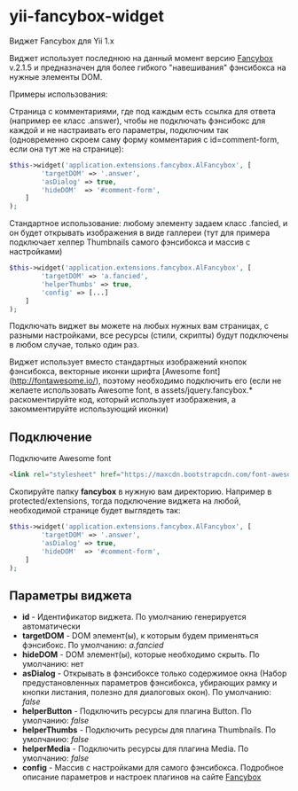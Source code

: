 # yii-fancybox-widget
Виджет Fancybox для Yii 1.x

Виджет использует последнюю на данный момент версию [Fancybox](http://fancyapps.com/fancybox/) v.2.1.5 и предназначен для более гибкого "навешивания"  фэнсибокса на нужные элементы DOM. 

Примеры использования:

Страница с комментариями, где под каждым есть ссылка для ответа (например ее класс .answer), чтобы не подключать фэнсибокс для каждой и не настраивать его параметры, подключим так (одновременно скроем саму форму комментария с id=comment-form, если она тут же на странице):

```php
$this->widget('application.extensions.fancybox.AlFancybox', [
        'targetDOM' => '.answer',
        'asDialog' => true,
        'hideDOM'  => '#comment-form',
    ]
);
```


Стандартное использование: любому элементу задаем класс .fancied, и он будет открывать изображения в виде галлереи (тут для примера подключает хелпер Thumbnails самого фэнсибокса и массив с настройками)

```php
$this->widget('application.extensions.fancybox.AlFancybox', [
        'targetDOM' => 'a.fancied',
        'helperThumbs' => true,
        'config' => [...]
    ]
);
```


Подключать виджет вы можете на любых нужных вам страницах, с разными настройками, все ресурсы (стили, скрипты) будут подключены в любом случае, только один раз.

Виджет использует вместо стандартных изображений кнопок фэнсибокса, векторные иконки шрифта [Awesome font] (http://fontawesome.io/), поэтому необходимо подключить его (если не желаете использовать Awesome font, в assets/jquery.fancybox.* раскоментируйте код, который использует изображения, а закомментируйте использующий иконки)

## Подключение
Подключите Awesome font
```html
<link rel="stylesheet" href="https://maxcdn.bootstrapcdn.com/font-awesome/4.4.0/css/font-awesome.min.css">
```

Скопируйте папку **fancybox** в нужную вам директорию. Например в protected/extensions, тогда подключение виджета на любой, необходимой странице будет выглядеть так:

```php
$this->widget('application.extensions.fancybox.AlFancybox', [
        'targetDOM' => '.answer',
        'asDialog' => true,
        'hideDOM'  => '#comment-form',
    ]
);
```

## Параметры виджета
* **id** - Идентификатор виджета. По умолчанию генерируется автоматически
* **targetDOM** - DOM элемент(ы), к которым будем применяться фэнсибокс. По умолчанию: *a.fancied*
* **hideDOM** - DOM элемент(ы), которые необходимо скрыть. По умолчанию: нет
* **asDialog** - Открывать в фэнсибоксе только содержимое окна (Набор предустановленных параметров фэнсибокса, убирающих рамку и кнопки листания, полезно для диалоговых окон). По умолчанию: *false*
* **helperButton** - Подключить ресурсы для плагина Button. По умолчанию: *false*
* **helperThumbs** - Подключить ресурсы для плагина Thumbnails. По умолчанию: *false*
* **helperMedia** - Подключить ресурсы для плагина Media. По умолчанию: *false*
* **config** - Массив с настройками для самого фэнсибокса. Подробное описание параметров и настроек плагинов на сайте [Fancybox](http://fancyapps.com/fancybox/)
